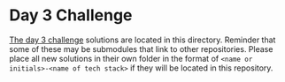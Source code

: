 # Day 3 Challenge

[The day 3 challenge](https://adventofcode.com/2022/day/3) solutions are located in this directory. Reminder that some of these may be submodules that link to other repositories. Please place all new solutions in their own folder in the format of `<name or initials>-<name of tech stack>` if they will be located in this repository.